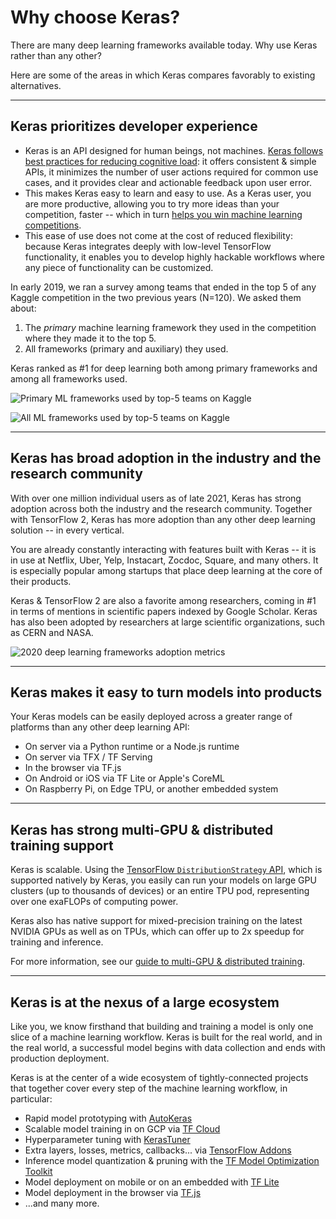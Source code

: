 # Why choose Keras?

There are many deep learning frameworks available today. Why use Keras rather than any other?

Here are some of the areas in which Keras compares favorably to existing alternatives.


---

## Keras prioritizes developer experience
    
- Keras is an API designed for human beings, not machines. [Keras follows best practices for reducing cognitive load](https://blog.keras.io/user-experience-design-for-apis.html): it offers consistent & simple APIs, it minimizes the number of user actions required for common use cases, and it provides clear and actionable feedback upon user error.
- This makes Keras easy to learn and easy to use. As a Keras user, you are more productive, allowing you to try more ideas than your competition, faster -- which in turn [helps you win machine learning competitions](https://www.quora.com/Why-has-Keras-been-so-successful-lately-at-Kaggle-competitions).
- This ease of use does not come at the cost of reduced flexibility: because Keras integrates deeply with low-level TensorFlow functionality, it enables you to develop highly hackable workflows where any piece of functionality can be customized.

In early 2019, we ran a survey among teams that ended in the top 5 of any Kaggle competition in the two previous years (N=120). We asked them about:

1. The *primary* machine learning framework they used in the competition where they made it to the top 5.
2. All frameworks (primary and auxiliary) they used.

Keras ranked as #1 for deep learning both among primary frameworks and among all frameworks used.

![Primary ML frameworks used by top-5 teams on Kaggle](/img/graph-kaggle-1.jpeg)

![All ML frameworks used by top-5 teams on Kaggle](/img/graph-kaggle-2.jpeg)


---


## Keras has broad adoption in the industry and the research community


With over one million individual users as of late 2021, Keras has strong adoption across both the industry and the research community. Together with TensorFlow 2, Keras has more adoption than any other deep learning solution -- in every vertical.

You are already constantly interacting with features built with Keras -- it is in use at Netflix, Uber, Yelp, Instacart, Zocdoc, Square, and many others. It is especially popular among startups that place deep learning at the core of their products.

Keras & TensorFlow 2 are also a favorite among researchers, coming in #1 in terms of mentions in scientific papers indexed by Google Scholar. Keras has also been adopted by researchers at large scientific organizations, such as CERN and NASA.


![2020 deep learning frameworks adoption metrics](/img/deep_learning_frameworks_adoption_2020.png)


---


## Keras makes it easy to turn models into products

Your Keras models can be easily deployed across a greater range of platforms than any other deep learning API:

- On server via a Python runtime or a Node.js runtime
- On server via TFX / TF Serving
- In the browser via TF.js
- On Android or iOS via TF Lite or Apple's CoreML
- On Raspberry Pi, on Edge TPU, or another embedded system


---

## Keras has strong multi-GPU & distributed training support


Keras is scalable. Using the [TensorFlow `DistributionStrategy` API](https://www.tensorflow.org/tutorials/distribute/keras), which is supported natively by Keras,
you easily can run your models on large GPU clusters (up to thousands of devices) or an entire TPU pod, representing over one exaFLOPs of computing power.

Keras also has native support for mixed-precision training on the latest NVIDIA GPUs as well as on TPUs, which can offer up to 2x speedup for training and inference.

For more information, see our [guide to multi-GPU & distributed training](/guides/distributed_training/).


---

## Keras is at the nexus of a large ecosystem

Like you, we know firsthand that building and training a model is only one slice of a machine learning workflow. Keras is built for the real world,
and in the real world, a successful model begins with data collection and ends with production deployment. 

Keras is at the center of a wide ecosystem of tightly-connected projects that together cover every step of the machine learning workflow, in particular:

- Rapid model prototyping with [AutoKeras](https://autokeras.com/)
- Scalable model training in on GCP via [TF Cloud](https://github.com/tensorflow/cloud)
- Hyperparameter tuning with [KerasTuner](https://keras.io/keras_tuner/)
- Extra layers, losses, metrics, callbacks... via [TensorFlow Addons](https://www.tensorflow.org/addons/api_docs/python/tfa)
- Inference model quantization & pruning with the [TF Model Optimization Toolkit](https://www.tensorflow.org/model_optimization)
- Model deployment on mobile or on an embedded with [TF Lite](https://www.tensorflow.org/lite)
- Model deployment in the browser via [TF.js](https://www.tensorflow.org/js)
- ...and many more.

